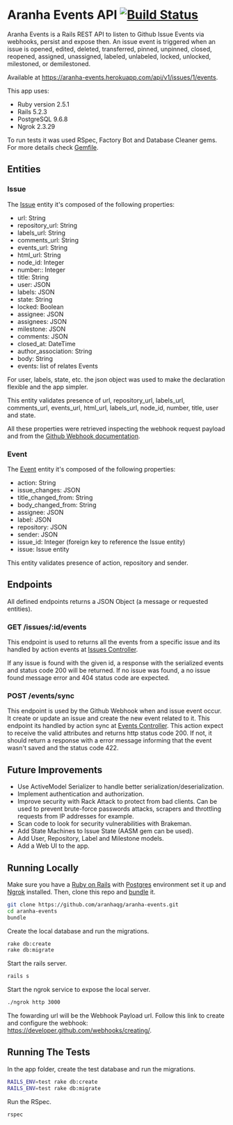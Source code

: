 # Aranha Events API [![Build Status](https://travis-ci.com/aranhaqg/aranha-events.svg?branch=master)](https://travis-ci.com/aranhaqg/aranha-events)

Aranha Events is a Rails REST API to listen to Github Issue Events via webhooks, persist and expose then. An issue event is triggered when an issue is opened, edited, deleted, transferred, pinned, unpinned, closed, reopened, assigned, unassigned, labeled, unlabeled, locked, unlocked, milestoned, or demilestoned.

Available at https://aranha-events.herokuapp.com/api/v1/issues/1/events.

This app uses:

* Ruby version 2.5.1
* Rails 5.2.3
* PostgreSQL 9.6.8
* Ngrok 2.3.29

To run tests it was used RSpec, Factory Bot and Database Cleaner gems. For more details check [Gemfile](Gemfile).

## Entities
### Issue

The [Issue](/app/models/issue.rb) entity it's composed of the following properties:

* url: String
* repository_url: String
* labels_url: String
* comments_url: String
* events_url: String
* html_url: String
* node_id: Integer
* number:: Integer
* title: String
* user: JSON
* labels: JSON
* state: String
* locked: Boolean
* assignee: JSON
* assignees: JSON
* milestone: JSON
* comments: JSON
* closed_at: DateTime
* author_association: String
* body: String
* events: list of relates Events

For user, labels, state, etc. the json object was used to make the declaration flexible and the app simpler.

This entity validates presence of url, repository_url, labels_url, comments_url, events_url, html_url, labels_url, node_id, number, title, user and state. 

All these properties were retrieved inspecting the webhook request payload and from the [Github Webhook documentation](https://developer.github.com/v3/activity/events/types/#issuesevent). 

### Event

The [Event](/app/models/event.rb) entity it's composed of the following properties:

* action: String
* issue_changes: JSON
* title_changed_from: String
* body_changed_from: String
* assignee: JSON
* label: JSON
* repository: JSON
* sender: JSON
* issue_id: Integer (foreign key to reference the Issue entity)
* issue: Issue entity

This entity validates presence of action, repository and sender.   

## Endpoints
All defined endpoints returns a JSON Object (a message or requested entities).

### GET /issues/:id/events

This endpoint is used to returns all the events from a specific issue and its handled by action events at [Issues Controller](/app/controllers/issues_controller.rb).  

If any issue is found with the given id, a response with the serialized events and status code 200 will be returned. If no issue was found, a no issue found message error and 404 status code are expected.

### POST /events/sync 

This endpoint is used by the Github Webhook when and issue event occur. It create or update an issue and create the new event related to it. This endpoint its handled by action sync at [Events Controller](/app/controllers/events_controller.rb).
This action expect to receive the valid attributes and returns http status code 200. If not, it should return a response with a error message informing that the event wasn't saved and the status code 422. 

## Future Improvements

* Use ActiveModel Serializer to handle better serialization/deserialization.
* Implement authentication and authorization.
* Improve security with Rack Attack to protect from bad clients. Can be used to prevent brute-force passwords attacks, scrapers and throttling requests from IP addresses for example.
* Scan code to look for security vulnerabilities with Brakeman. 
* Add State Machines to Issue State (AASM gem can be used).
* Add User, Repository, Label and Milestone models.
* Add a Web UI to the app.

## Running Locally

Make sure you have a [Ruby on Rails](https://guides.rubyonrails.org/getting_started.html#installing-rails) with [Postgres](https://www.postgresql.org/) environment set it up and [Ngrok](https://ngrok.com/) installed. Then, clone this repo and [bundle](https://bundler.io/) it. 
```sh
git clone https://github.com/aranhaqg/aranha-events.git
cd aranha-events
bundle
```
Create the local database and run the migrations.
```sh
rake db:create
rake db:migrate
```
Start the rails server.
```sh
rails s
```
Start the ngrok service to expose the local server.
```sh
./ngrok http 3000
```
The fowarding url will be the Webhook Payload url.
Follow this link to create and configure the webhook: https://developer.github.com/webhooks/creating/. 

## Running The Tests

In the app folder, create the test database and run the migrations.
```sh
RAILS_ENV=test rake db:create
RAILS_ENV=test rake db:migrate
```
Run the RSpec.
```sh
rspec
```
